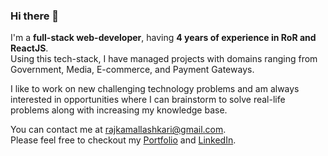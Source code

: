 ### Hi there 👋

I'm a __full-stack web-developer__, having __4 years of experience in RoR and ReactJS__.</br>
Using this tech-stack, I have managed projects with domains ranging from Government, Media, E-commerce, and Payment Gateways.</br>

I like to work on new challenging technology problems and am always interested in opportunities where I can brainstorm to solve real-life problems along with increasing my knowledge base.</br>

You can contact me at rajkamallashkari@gmail.com.</br>
Please feel free to checkout my
 <a href="https://rajkamallashkari.netlify.app" target="_blank">Portfolio</a> and
 <a href="https://linkedin.com/in/rajkamallashkari" target="_blank">LinkedIn</a>.
